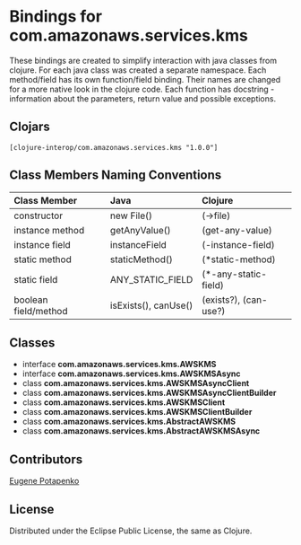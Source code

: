 # Bindings for com.amazonaws.services.kms

These bindings are created to simplify interaction with java classes from clojure.
For each java class was created a separate namespace.
Each method/field has its own function/field binding.
Their names are changed for a more native look in the clojure code. Each function has docstring - information about the parameters, return value and possible exceptions.

## Clojars

```
[clojure-interop/com.amazonaws.services.kms "1.0.0"]
```

## Class Members Naming Conventions

| Class Member | Java | Clojure |
|:--|:--|:--|
| constructor | new File() | (->file) |
| instance method | getAnyValue() | (get-any-value) |
| instance field | instanceField | (-instance-field) |
| static method | staticMethod() | (*static-method) |
| static field | ANY_STATIC_FIELD | (*-any-static-field) |
| boolean field/method | isExists(), canUse() | (exists?), (can-use?) |

## Classes

- interface **com.amazonaws.services.kms.AWSKMS**
- interface **com.amazonaws.services.kms.AWSKMSAsync**
- class **com.amazonaws.services.kms.AWSKMSAsyncClient**
- class **com.amazonaws.services.kms.AWSKMSAsyncClientBuilder**
- class **com.amazonaws.services.kms.AWSKMSClient**
- class **com.amazonaws.services.kms.AWSKMSClientBuilder**
- class **com.amazonaws.services.kms.AbstractAWSKMS**
- class **com.amazonaws.services.kms.AbstractAWSKMSAsync**

## Contributors

[Eugene Potapenko](https://github.com/potapenko/)

## License

Distributed under the Eclipse Public License, the same as Clojure.
